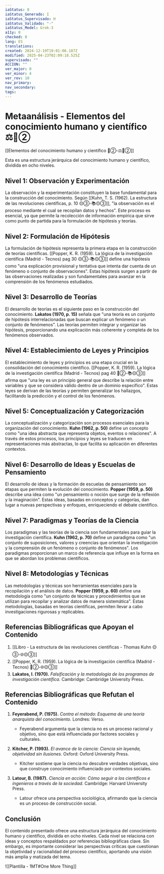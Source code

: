 ```yaml
---
iaStatus: 8
iaStatus_Generado: I
iaStatus_Supervisado: H
iaStatus_Validado: "-"
iaStatus_Model: Grok-3
a11y: 0
checked: 0
lang: ES
translations: 
created: 2024-12-19T19:01:06.187Z
modified: 2025-04-23T02:09:18.525Z
supervisado: ""
ACCION: ""
ver_major: 0
ver_minor: 4
ver_rev: 10
nav_primary: 
nav_secondary: 
tags:
---
```

# Metaanálisis - Elementos del conocimiento humano y científico ⚖️🔴②

[[Elementos del conocimiento humano y científico 🔴②-⚖️🔴②]]

Esta es una estructura jerárquica del conocimiento humano y científico, dividida en ocho niveles.
## Nivel 1: Observación y Experimentación

La observación y la experimentación constituyen la base fundamental para la construcción del conocimiento. Según [[Kuhn, T. S. (1962). La estructura de las revoluciones científicas, p. 10 🟡③-📚🟡③]], "la observación es el proceso mediante el cual se recopilan datos y hechos". Este proceso es esencial, ya que permite la recolección de información empírica que sirve como punto de partida para la formulación de hipótesis y teorías.

## Nivel 2: Formulación de Hipótesis

La formulación de hipótesis representa la primera etapa en la construcción de teorías científicas. [[Popper, K. R. (1959). La lógica de la investigación científica (Madrid - Tecnos) pag 30 🟡③-📚🟡③]] define una hipótesis como "una explicación provisional y tentativa que intenta dar cuenta de un fenómeno o conjunto de observaciones". Estas hipótesis surgen a partir de las observaciones realizadas y son fundamentales para avanzar en la comprensión de los fenómenos estudiados.

## Nivel 3: Desarrollo de Teorías

El desarrollo de teorías es el siguiente paso en la construcción del conocimiento. **Lakatos (1970, p. 15)** señala que "una teoría es un conjunto de hipótesis interrelacionadas que buscan explicar un fenómeno o un conjunto de fenómenos". Las teorías permiten integrar y organizar las hipótesis, proporcionando una explicación más coherente y completa de los fenómenos observados.

## Nivel 4: Establecimiento de Leyes y Principios

El establecimiento de leyes y principios es una etapa crucial en la consolidación del conocimiento científico.  [[Popper, K. R. (1959). La lógica de la investigación científica (Madrid - Tecnos) pag 40 🔴②-📚🟡③]] afirma que "una ley es un principio general que describe la relación entre variables y que se considera válido dentro de un dominio específico". Estas leyes se derivan de las teorías y permiten generalizar los hallazgos, facilitando la predicción y el control de los fenómenos.

## Nivel 5: Conceptualización y Categorización

La conceptualización y categorización son procesos esenciales para la organización del conocimiento. **Kuhn (1962, p. 50)** define un concepto como "una idea abstracta que representa objetos, eventos o relaciones". A través de estos procesos, los principios y leyes se traducen en representaciones más abstractas, lo que facilita su aplicación en diferentes contextos.

## Nivel 6: Desarrollo de Ideas y Escuelas de Pensamiento

El desarrollo de ideas y la formación de escuelas de pensamiento son etapas que permiten la evolución del conocimiento. **Popper (1959, p. 50)** describe una idea como "un pensamiento o noción que surge de la reflexión y la imaginación". Estas ideas, basadas en conceptos y categorías, dan lugar a nuevas perspectivas y enfoques, enriqueciendo el debate científico.

## Nivel 7: Paradigmas y Teorías de la Ciencia

Los paradigmas y las teorías de la ciencia son fundamentales para guiar la investigación científica. **Kuhn (1962, p. 70)** define un paradigma como "un conjunto de suposiciones, valores y creencias que orientan la investigación y la comprensión de un fenómeno o conjunto de fenómenos". Los paradigmas proporcionan un marco de referencia que influye en la forma en que se abordan los problemas científicos.

## Nivel 8: Metodologías y Técnicas

Las metodologías y técnicas son herramientas esenciales para la recopilación y el análisis de datos. **Popper (1959, p. 60)** define una metodología como "un conjunto de técnicas y procedimientos que se utilizan para recopilar y analizar datos de manera sistemática". Estas metodologías, basadas en teorías científicas, permiten llevar a cabo investigaciones rigurosas y replicables.

## Referencias Bibliográficas que Apoyan el Contenido

1. [[Libro - La estructura de las revoluciones cientificas - Thomas Kuhn  🟡③-🌐🟡③]]
2. [[Popper, K. R. (1959). La lógica de la investigación científica (Madrid - Tecnos) 🔴②-🌐🟡③]]
3. **Lakatos, I. (1970).** *Falsificación y la metodología de los programas de investigación científica.* Cambridge: Cambridge University Press.

## Referencias Bibliográficas que Refutan el Contenido

1. **Feyerabend, P. (1975).** *Contra el método: Esquema de una teoría anarquista del conocimiento.* Londres: Verso.
   - Feyerabend argumenta que la ciencia no es un proceso racional y objetivo, sino que está influenciada por factores sociales y culturales.

2. **Kitcher, P. (1993).** *El avance de la ciencia: Ciencia sin leyenda, objetividad sin ilusiones.* Oxford: Oxford University Press.
   - Kitcher sostiene que la ciencia no descubre verdades objetivas, sino que construye conocimiento influenciado por contextos sociales.

3. **Latour, B. (1987).** *Ciencia en acción: Cómo seguir a los científicos e ingenieros a través de la sociedad.* Cambridge: Harvard University Press.
   - Latour ofrece una perspectiva sociológica, afirmando que la ciencia es un proceso de construcción social.
## Conclusión

El contenido presentado ofrece una estructura jerárquica del conocimiento humano y científico, dividida en ocho niveles. Cada nivel se relaciona con ideas y conceptos respaldados por referencias bibliográficas clave. Sin embargo, es importante considerar las perspectivas críticas que cuestionan la objetividad y racionalidad del proceso científico, aportando una visión más amplia y matizada del tema.

![[Plantilla - 1MT#One More Thing]]
